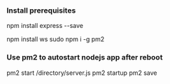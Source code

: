 ### Install prerequisites

npm install express --save

npm install ws
sudo npm i -g pm2 

### Use pm2 to autostart nodejs app after reboot
pm2 start /directory/server.js
pm2 startup
pm2 save
